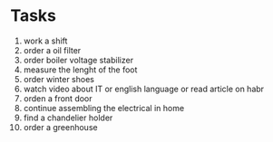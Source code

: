 #      Tasks
1. work a shift
2. order a oil filter
3. order boiler voltage stabilizer
4. measure the lenght of the foot
5. order winter shoes
6. watch video about IT or english language or read article on habr
7. orden a front door
8. continue assembling the electrical in home
9. find a chandelier holder
10. order a greenhouse
